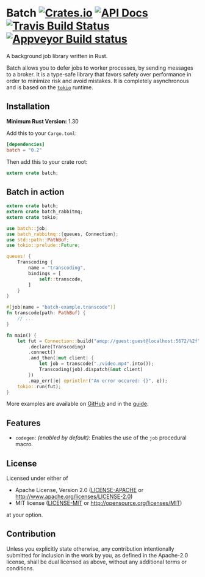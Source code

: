 # Batch [![Crates.io][crates-badge]][crates-url] [![API Docs][docs-badge]][docs-url] [![Travis Build Status][travis-badge]][travis-url] [![Appveyor Build status][appveyor-badge]][appveyor-url]

[crates-badge]: https://img.shields.io/crates/v/batch.svg
[crates-url]: https://crates.io/crates/batch
[docs-badge]: https://docs.rs/batch/badge.svg?version=0.1
[docs-url]: https://docs.rs/batch/0.1
[travis-badge]: https://travis-ci.org/kureuil/batch-rs.svg?branch=master
[travis-url]: https://travis-ci.org/kureuil/batch-rs
[appveyor-badge]: https://ci.appveyor.com/api/projects/status/p8390hfhs1ndmrv9/branch/master?svg=true
[appveyor-url]: https://ci.appveyor.com/project/kureuil/batch-rs/branch/master

A background job library written in Rust.

Batch allows you to defer jobs to worker processes, by sending messages to a broker. It is a type-safe library that favors safety over performance in order to minimize risk and avoid mistakes. It is completely asynchronous and is based on the [`tokio`] runtime.

[`tokio`]: https://crates.io/crates/tokio

## Installation

**Minimum Rust Version:** 1.30

Add this to your `Cargo.toml`:

```toml
[dependencies]
batch = "0.2"
```

Then add this to your crate root:

```rust
extern crate batch;
```

## Batch in action

```rust
extern crate batch;
extern crate batch_rabbitmq;
extern crate tokio;

use batch::job;
use batch_rabbitmq::{queues, Connection};
use std::path::PathBuf;
use tokio::prelude::Future;

queues! {
    Transcoding {
        name = "transcoding",
        bindings = [
            self::transcode,
        ]
    }
}

#[job(name = "batch-example.transcode")]
fn transcode(path: PathBuf) {
    // ...
}

fn main() {
    let fut = Connection::build("amqp://guest:guest@localhost:5672/%2f")
        .declare(Transcoding)
        .connect()
        .and_then(|mut client| {
            let job = transcode("./video.mp4".into());
            Transcoding(job).dispatch(&mut client)
        })
        .map_err(|e| eprintln!("An error occured: {}", e));
    tokio::run(fut);
}
```

More examples are available on [GitHub][gh-examples] and in the [guide][user-guide].

[gh-examples]: https://github.com/kureuil/batch-rs/tree/master/batch/examples
[user-guide]: https://kureuil.github.io/batch-rs/

## Features

* `codegen`: *(enabled by default)*: Enables the use of the `job` procedural macro.

## License

Licensed under either of

 * Apache License, Version 2.0
   ([LICENSE-APACHE](LICENSE-APACHE) or http://www.apache.org/licenses/LICENSE-2.0)
 * MIT license
   ([LICENSE-MIT](LICENSE-MIT) or http://opensource.org/licenses/MIT)

at your option.

## Contribution

Unless you explicitly state otherwise, any contribution intentionally submitted for inclusion in the work by you, as defined in the Apache-2.0 license, shall be dual licensed as above, without any additional terms or conditions.
